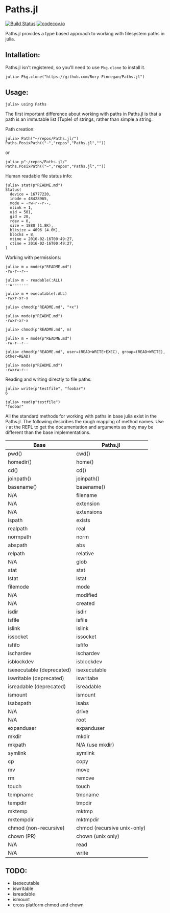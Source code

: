 # Paths.jl

[![Build Status](https://travis-ci.org/Rory-Finnegan/Paths.jl.svg?branch=master)](https://travis-ci.org/Rory-Finnegan/Paths.jl)
[![codecov.io](https://codecov.io/github/Rory-Finnegan/Paths.jl/coverage.svg?branch=master)](https://codecov.io/github/Rory-Finnegan/Paths.jl?branch=master)

Paths.jl provides a type based approach to working with filesystem paths in julia.

## Intallation:
Paths.jl isn't registered, so you'll need to use `Pkg.clone` to install it.
```
julia> Pkg.clone("https://github.com/Rory-Finnegan/Paths.jl")
```

## Usage:
```
julia> using Paths
```

The first important difference about working with paths in Paths.jl is that a path is an immutable list (Tuple) of strings, rather than simple a string.

Path creation:
```
julia> Path("~/repos/Paths.jl/")
Paths.PosixPath(("~","repos","Paths.jl",""))
```
or
```
julia> p"~/repos/Paths.jl/"
Paths.PosixPath(("~","repos","Paths.jl",""))
```

Human readable file status info:
```
julia> stat(p"README.md")
Status(
  device = 16777220,
  inode = 48428965,
  mode = -rw-r--r--,
  nlink = 1,
  uid = 501,
  gid = 20,
  rdev = 0,
  size = 1880 (1.8K),
  blksize = 4096 (4.0K),
  blocks = 8,
  mtime = 2016-02-16T00:49:27,
  ctime = 2016-02-16T00:49:27,
)
```

Working with permissions:
```
julia> m = mode(p"README.md")
-rw-r--r--

julia> m - readable(:ALL)
--w-------

julia> m + executable(:ALL)
-rwxr-xr-x

julia> chmod(p"README.md", "+x")

julia> mode(p"README.md")
-rwxr-xr-x

julia> chmod(p"README.md", m)

julia> m = mode(p"README.md")
-rw-r--r--

julia> chmod(p"README.md", user=(READ+WRITE+EXEC), group=(READ+WRITE), other=READ)

julia> mode(p"README.md")
-rwxrw-r--

```


Reading and writing directly to file paths:
```
julia> write(p"testfile", "foobar")
6

julia> read(p"testfile")
"foobar"
```

All the standard methods for working with paths in base julia exist in the Paths.jl. The following describes the rough mapping of method names. Use `?` at the REPL to get the documentation and arguments as they may be different than the base implementations.

Base | Paths.jl
--- | ---
pwd() | cwd()
homedir() | home()
cd() | cd()
joinpath() | joinpath()
basename() | basename()
N/A | filename
N/A | extension
N/A | extensions
ispath | exists
realpath | real
normpath | norm
abspath | abs
relpath | relative
N/A | glob
stat | stat
lstat | lstat
filemode | mode
N/A | modified
N/A | created
isdir | isdir
isfile | isfile
islink | islink
issocket | issocket
isfifo | isfifo
ischardev | ischardev
isblockdev | isblockdev
isexecutable (deprecated) | isexecutable
iswritable (deprecated) | iswritabe
isreadable (deprecated) | isreadable
ismount | ismount
isabspath | isabs
N/A | drive
N/A | root
expanduser | expanduser
mkdir | mkdir
mkpath | N/A (use mkdir)
symlink | symlink
cp | copy
mv | move
rm | remove
touch | touch
tempname | tmpname
tempdir | tmpdir 
mktemp | mktmp 
mktempdir | mktmpdir 
chmod (non-recursive) | chmod (recursive unix-only)
chown (PR) | chown (unix only)
N/A | read
N/A | write

## TODO:
* isexecutable
* iswritable
* isreadable
* ismount
* cross platform chmod and chown


